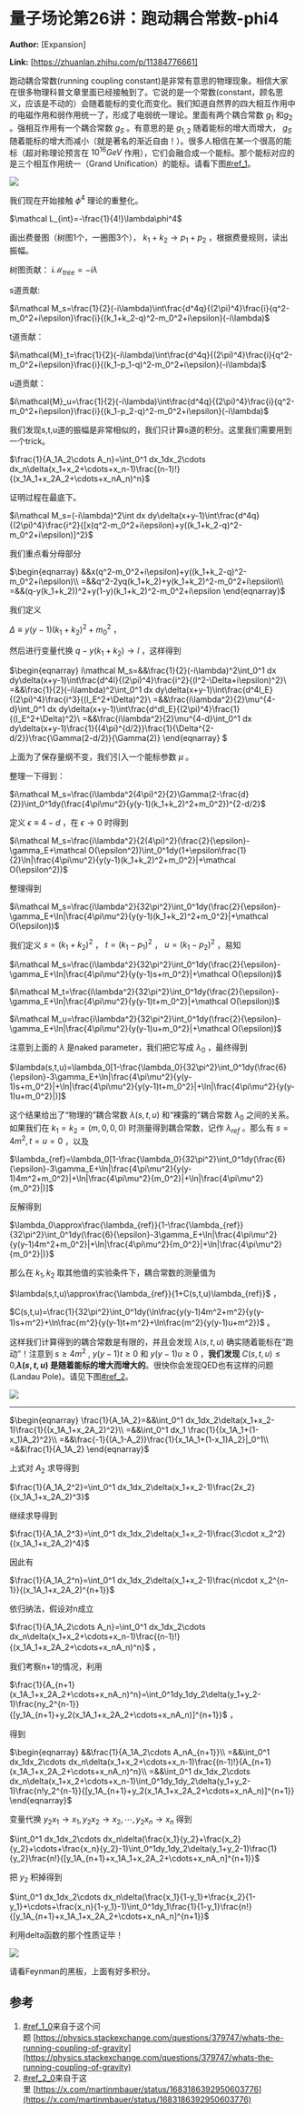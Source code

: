 # 量子场论第26讲：跑动耦合常数-phi4

 **Author:** [Expansion]

 **Link:** [https://zhuanlan.zhihu.com/p/11384776661]



跑动耦合常数(running coupling constant)是非常有意思的物理现象。相信大家在很多物理科普文章里面已经接触到了。它说的是一个常数(constant，顾名思义，应该是不动的）会随着能标的变化而变化。我们知道自然界的四大相互作用中的电磁作用和弱作用统一了，形成了电弱统一理论。里面有两个耦合常数 $g_1$ 和$g_2$ 。强相互作用有一个耦合常数 $g_S$ 。有意思的是 $g_{1,2}$ 随着能标的增大而增大， $g_S$ 随着能标的增大而减小（就是著名的渐近自由！）。很多人相信在某一个很高的能标（超对称理论预言在 $10^{16}GeV$ 作用），它们会融合成一个能标。那个能标对应的是三个相互作用统一（Grand Unification）的能标。请看下图[#ref\_1](#ref\_1)。

![]((20241210)量子场论第26讲跑动耦合常数-phi4_Expansion/v2-52975864640837d48fec488a646c3a3e_1440w.jpg)  

  


我们现在开始接触 $\phi^4$ 理论的重整化。

$\mathcal L_{int}=-\frac{1}{4!}\lambda\phi^4$

画出费曼图（树图1个，一圈图3个）， $k_1+k_2 \to p_1+p_2$ ，根据费曼规则，读出振幅。

树图贡献： $i\mathcal M_{tree}=-i\lambda$

s道贡献:

$i\mathcal M_s=\frac{1}{2}(-i\lambda)\int\frac{d^4q}{(2\pi)^4}\frac{i}{q^2-m_0^2+i\epsilon}\frac{i}{(k_1+k_2-q)^2-m_0^2+i\epsilon}(-i\lambda)$

t道贡献：

$i\mathcal{M}_t=\frac{1}{2}(-i\lambda)\int\frac{d^4q}{(2\pi)^4}\frac{i}{q^2-m_0^2+i\epsilon}\frac{i}{(k_1-p_1-q)^2-m_0^2+i\epsilon}(-i\lambda)$

u道贡献：

$i\mathcal{M}_u=\frac{1}{2}(-i\lambda)\int\frac{d^4q}{(2\pi)^4}\frac{i}{q^2-m_0^2+i\epsilon}\frac{i}{(k_1-p_2-q)^2-m_0^2+i\epsilon}(-i\lambda)$

我们发现s,t,u道的振幅是非常相似的，我们只计算s道的积分。这里我们需要用到一个trick。

$\frac{1}{A_1A_2\cdots A_n}=\int_0^1 dx_1dx_2\cdots dx_n\delta(x_1+x_2+\cdots+x_n-1)\frac{(n-1)!}{(x_1A_1+x_2A_2+\cdots+x_nA_n)^n}$

证明过程在最底下。

$i\mathcal M_s=(-i\lambda)^2\int dx dy\delta(x+y-1)\int\frac{d^4q}{(2\pi)^4}\frac{i^2}{[x(q^2-m_0^2+i\epsilon)+y((k_1+k_2-q)^2-m_0^2+i\epsilon)]^2}$

我们重点看分母部分

$\begin{eqnarray} &&x(q^2-m_0^2+i\epsilon)+y((k_1+k_2-q)^2-m_0^2+i\epsilon)\\ =&&q^2-2yq(k_1+k_2)+y(k_1+k_2)^2-m_0^2+i\epsilon\\ =&&(q-y(k_1+k_2))^2+y(1-y)(k_1+k_2)^2-m_0^2+i\epsilon \end{eqnarray}$

我们定义

$\Delta\equiv y(y-1)(k_1+k_2)^2+m_0^2$ ，

然后进行变量代换 $q-y(k_1+k_2)\to l$ ，这样得到

$\begin{eqnarray} i\mathcal M_s=&&\frac{1}{2}(-i\lambda)^2\int_0^1 dx dy\delta(x+y-1)\int\frac{d^4l}{(2\pi)^4}\frac{i^2}{(l^2-\Delta+i\epsilon)^2}\\  =&&\frac{1}{2}(-i\lambda)^2\int_0^1 dx dy\delta(x+y-1)\int\frac{d^4l_E}{(2\pi)^4}\frac{i^3}{(l_E^2+\Delta)^2}\\ =&&\frac{i\lambda^2}{2}\mu^{4-d}\int_0^1 dx dy\delta(x+y-1)\int\frac{d^dl_E}{(2\pi)^4}\frac{1}{(l_E^2+\Delta)^2}\\ =&&\frac{i\lambda^2}{2}\mu^{4-d}\int_0^1 dx dy\delta(x+y-1)\frac{1}{(4\pi)^{d/2}}\frac{1}{\Delta^{2-d/2}}\frac{\Gamma(2-d/2)}{\Gamma(2)} \end{eqnarray} $

上面为了保存量纲不变，我们引入一个能标参数 $\mu$ 。

整理一下得到：

$i\mathcal M_s=\frac{i\lambda^2(4\pi)^2}{2}\Gamma(2-\frac{d}{2})\int_0^1dy(\frac{4\pi\mu^2}{y(y-1)(k_1+k_2)^2+m_0^2})^{2-d/2}$

定义 $\epsilon\equiv 4-d$ ，在 $\epsilon \to 0$ 时得到

$i\mathcal M_s=\frac{i\lambda^2}{2(4\pi)^2}(\frac{2}{\epsilon}-\gamma_E+\mathcal O(\epsilon^2))\int_0^1dy(1+\epsilon\frac{1}{2}\ln|\frac{4\pi\mu^2}{y(y-1)(k_1+k_2)^2+m_0^2}|+\mathcal O(\epsilon^2))$

整理得到

$i\mathcal M_s=\frac{i\lambda^2}{32\pi^2}\int_0^1dy(\frac{2}{\epsilon}-\gamma_E+\ln|\frac{4\pi\mu^2}{y(y-1)(k_1+k_2)^2+m_0^2}|+\mathcal O(\epsilon))$

我们定义 $s=(k_1+k_2)^2$ ， $t=(k_1-p_1)^2$ ， $u=(k_1-p_2)^2$ ，易知

$i\mathcal M_s=\frac{i\lambda^2}{32\pi^2}\int_0^1dy(\frac{2}{\epsilon}-\gamma_E+\ln|\frac{4\pi\mu^2}{y(y-1)s+m_0^2}|+\mathcal O(\epsilon))$

$i\mathcal M_t=\frac{i\lambda^2}{32\pi^2}\int_0^1dy(\frac{2}{\epsilon}-\gamma_E+\ln|\frac{4\pi\mu^2}{y(y-1)t+m_0^2}|+\mathcal O(\epsilon))$

$i\mathcal M_u=\frac{i\lambda^2}{32\pi^2}\int_0^1dy(\frac{2}{\epsilon}-\gamma_E+\ln|\frac{4\pi\mu^2}{y(y-1)u+m_0^2}|+\mathcal O(\epsilon))$

注意到上面的 $\lambda$ 是naked parameter，我们把它写成 $\lambda_0$ ，最终得到

$\lambda(s,t,u)=\lambda_0[1-\frac{\lambda_0}{32\pi^2}\int_0^1dy(\frac{6}{\epsilon}-3\gamma_E+\ln|\frac{4\pi\mu^2}{y(y-1)s+m_0^2}|+\ln|\frac{4\pi\mu^2}{y(y-1)t+m_0^2}|+\ln|\frac{4\pi\mu^2}{y(y-1)u+m_0^2}|)]$

这个结果给出了“物理的”耦合常数 $\lambda(s,t,u)$ 和“裸露的”耦合常数 $\lambda_0$ 之间的关系。如果我们在 $k_1=k_2=(m,0,0,0)$ 时测量得到耦合常数，记作 $\lambda_{ref}$ 。那么有 $s=4m^2,t=u=0$ ，以及

$\lambda_{ref}=\lambda_0[1-\frac{\lambda_0}{32\pi^2}\int_0^1dy(\frac{6}{\epsilon}-3\gamma_E+\ln|\frac{4\pi\mu^2}{y(y-1)4m^2+m_0^2}|+\ln|\frac{4\pi\mu^2}{m_0^2}|+\ln|\frac{4\pi\mu^2}{m_0^2}|)]$

反解得到

$\lambda_0\approx\frac{\lambda_{ref}}{1-\frac{\lambda_{ref}}{32\pi^2}\int_0^1dy(\frac{6}{\epsilon}-3\gamma_E+\ln|\frac{4\pi\mu^2}{y(y-1)4m^2+m_0^2}|+\ln|\frac{4\pi\mu^2}{m_0^2}|+\ln|\frac{4\pi\mu^2}{m_0^2}|)}$

那么在 $k_1,k_2$ 取其他值的实验条件下，耦合常数的测量值为

$\lambda(s,t,u)\approx\frac{\lambda_{ref}}{1+C(s,t,u)\lambda_{ref}}$ ，

$C(s,t,u)=\frac{1}{32\pi^2}\int_0^1dy(\ln\frac{y(y-1)4m^2+m^2}{y(y-1)s+m^2}+\ln\frac{m^2}{y(y-1)t+m^2}+\ln\frac{m^2}{y(y-1)u+m^2})$ 。

这样我们计算得到的耦合常数是有限的，并且会发现 $\lambda(s,t,u)$ 确实随着能标在“跑动”！注意到 $s\geq 4m^2$ , $y(y-1)t\ge 0$ 和 $y(y-1)u\ge 0$ ，**我们发现** $C(s,t,u)\leq 0,$**$\lambda(s,t,u)$ 是随着能标的增大而增大的**。很快你会发现QED也有这样的问题(Landau Pole)。请见下图[#ref\_2](#ref\_2)。

![]((20241210)量子场论第26讲跑动耦合常数-phi4_Expansion/v2-d339c1753d76bb57edb32e8bbdb0635e_1440w.jpg)  

  


---

$\begin{eqnarray} \frac{1}{A_1A_2}=&&\int_0^1 dx_1dx_2\delta(x_1+x_2-1)\frac{1}{(x_1A_1+x_2A_2)^2}\\ =&&\int_0^1 dx_1 \frac{1}{(x_1A_1+(1-x_1)A_2)^2}\\ =&&\frac{-1}{(A_1-A_2)}\frac{1}{x_1A_1+(1-x_1)A_2}|_0^1\\ =&&\frac{1}{A_1A_2} \end{eqnarray}$

上式对 $A_2$ 求导得到

$\frac{1}{A_1A_2^2}=\int_0^1 dx_1dx_2\delta(x_1+x_2-1)\frac{2x_2}{(x_1A_1+x_2A_2)^3}$

继续求导得到

$\frac{1}{A_1A_2^3}=\int_0^1 dx_1dx_2\delta(x_1+x_2-1)\frac{3\cdot x_2^2}{(x_1A_1+x_2A_2)^4}$

因此有

$\frac{1}{A_1A_2^n}=\int_0^1 dx_1dx_2\delta(x_1+x_2-1)\frac{n\cdot x_2^{n-1}}{(x_1A_1+x_2A_2)^{n+1}}$

依归纳法，假设对n成立

$\frac{1}{A_1A_2\cdots A_n}=\int_0^1 dx_1dx_2\cdots dx_n\delta(x_1+x_2+\cdots+x_n-1)\frac{(n-1)!}{(x_1A_1+x_2A_2+\cdots+x_nA_n)^n}$ ，

我们考察n+1的情况，利用

$\frac{1}{A_{n+1}(x_1A_1+x_2A_2+\cdots+x_nA_n)^n}=\int_0^1dy_1dy_2\delta(y_1+y_2-1)\frac{ny_2^{n-1}}{[y_1A_{n+1}+y_2(x_1A_1+x_2A_2+\cdots+x_nA_n)]^{n+1}}$ ，

得到

$\begin{eqnarray} &&\frac{1}{A_1A_2\cdots A_nA_{n+1}}\\ =&&\int_0^1 dx_1dx_2\cdots dx_n\delta(x_1+x_2+\cdots+x_n-1)\frac{(n-1)!}{A_{n+1}(x_1A_1+x_2A_2+\cdots+x_nA_n)^n}\\ =&&\int_0^1 dx_1dx_2\cdots dx_n\delta(x_1+x_2+\cdots+x_n-1)\int_0^1dy_1dy_2\delta(y_1+y_2-1)\frac{n!y_2^{n-1}}{[y_1A_{n+1}+y_2(x_1A_1+x_2A_2+\cdots+x_nA_n)]^{n+1}} \end{eqnarray}$

变量代换 $y_2x_1 \to x_1, y_2x_2\to x_2,\cdots,y_2x_n \to x_n$ 得到

$\int_0^1 dx_1dx_2\cdots dx_n\delta(\frac{x_1}{y_2}+\frac{x_2}{y_2}+\cdots+\frac{x_n}{y_2}-1)\int_0^1dy_1dy_2\delta(y_1+y_2-1)\frac{1}{y_2}\frac{n!}{[y_1A_{n+1}+x_1A_1+x_2A_2+\cdots+x_nA_n]^{n+1}}$

把 $y_2$ 积掉得到

$\int_0^1 dx_1dx_2\cdots dx_n\delta(\frac{x_1}{1-y_1}+\frac{x_2}{1-y_1}+\cdots+\frac{x_n}{1-y_1}-1)\int_0^1dy_1\frac{1}{1-y_1}\frac{n!}{[y_1A_{n+1}+x_1A_1+x_2A_2+\cdots+x_nA_n]^{n+1}}$

利用delta函数的那个性质证毕！

![]((20241210)量子场论第26讲跑动耦合常数-phi4_Expansion/v2-e8f8d6b756e89cb1a84c08a9fb1a978a_1440w.jpg)  

请看Feynman的黑板，上面有好多积分。

## 参考  

1. [#ref\_1\_0](#ref\_1\_0)来自于这个问题 [https://physics.stackexchange.com/questions/379747/whats-the-running-coupling-of-gravity](https://physics.stackexchange.com/questions/379747/whats-the-running-coupling-of-gravity)
2. [#ref\_2\_0](#ref\_2\_0)来自于这里 [https://x.com/martinmbauer/status/1683186392950603776](https://x.com/martinmbauer/status/1683186392950603776)

